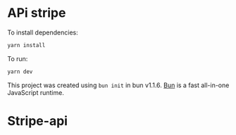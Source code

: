 # APi stripe

To install dependencies:

```bash
yarn install 
```

To run:

```bash
yarn dev
```

This project was created using `bun init` in bun v1.1.6. [Bun](https://bun.sh) is a fast all-in-one JavaScript runtime.
# Stripe-api

